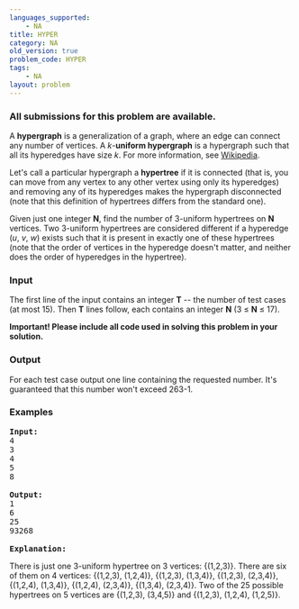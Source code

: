 ```yaml
---
languages_supported:
    - NA
title: HYPER
category: NA
old_version: true
problem_code: HYPER
tags:
    - NA
layout: problem
---
```

###  All submissions for this problem are available. 

A **hypergraph** is a generalization of a graph, where an edge can connect any number of vertices. A *k*-**uniform hypergraph** is a hypergraph such that all its hyperedges have size *k*. For more information, see [Wikipedia](http://en.wikipedia.org/wiki/Hypergraph). 

Let's call a particular hypergraph a **hypertree** if it is connected (that is, you can move from any vertex to any other vertex using only its hyperedges) and removing any of its hyperedges makes the hypergraph disconnected (note that this definition of hypertrees differs from the standard one). 

Given just one integer **N**, find the number of 3-uniform hypertrees on **N** vertices. Two 3-uniform hypertrees are considered different if a hyperedge (*u*, *v*, *w*) exists such that it is present in exactly one of these hypertrees (note that the order of vertices in the hyperedge doesn't matter, and neither does the order of hyperedges in the hypertree).

### Input

The first line of the input contains an integer **T** -- the number of test cases (at most 15). Then **T** lines follow, each contains an integer **N** (3 ≤ **N** ≤ 17).

**Important! Please include all code used in solving this problem in your solution.**

### Output

For each test case output one line containing the requested number. It's guaranteed that this number won't exceed 263-1.

### Examples

<pre>
<b>Input:</b>
4
3
4
5
8

<b>Output:</b>
1
6
25
93268

<b>Explanation:</b>
</pre>
There is just one 3-uniform hypertree on 3 vertices: {(1,2,3)}. There are six of them on 4 vertices: {(1,2,3), (1,2,4)}, {(1,2,3), (1,3,4)}, {(1,2,3), (2,3,4)}, {(1,2,4), (1,3,4)}, {(1,2,4), (2,3,4)}, {(1,3,4), (2,3,4)}. Two of the 25 possible hypertrees on 5 vertices are {(1,2,3), (3,4,5)} and {(1,2,3), (1,2,4), (1,2,5)}.
